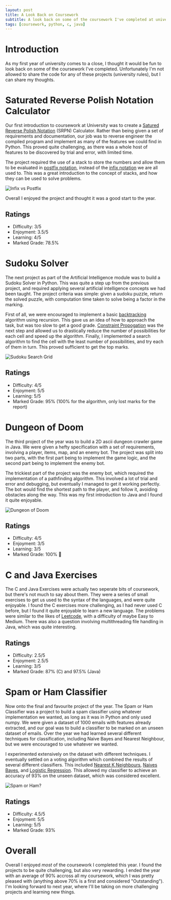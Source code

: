 ```yaml
---
layout: post
title: A Look Back on Coursework
subtitle: A look back on some of the coursework I've completed at university.
tags: [coursework, python, c, java]
---
```

# Introduction

As my first year of university comes to a close, I thought it would be fun to look back on some of the coursework I've completed. Unfortunately I'm not allowed to share the code for any of these projects (university rules), but I can share my thoughts.

# Saturated Reverse Polish Notation Calculator
Our first introduction to coursework at University was to create a [Satured Reverse Polish Notation](https://en.wikipedia.org/wiki/Reverse_Polish_notation) (SRPN) Calculator. Rather than being given a set of requirements and documentation, our job was to reverse engineer the compiled program and implement as many of the features we could find in Python. This proved quite challenging, as there was a whole host of features to be discovered by trial and error, with limited time.

The project required the use of a stack to store the numbers and allow them to be evaluated in [postfix notation](https://en.wikipedia.org/wiki/Reverse_Polish_notation), instead of the [infix notation](https://en.wikipedia.org/wiki/Infix_notation) we are all used to. This was a great introduction to the concept of stacks, and how they can be used to solve problems.

![Infix vs Postfix](https://www.ritambhara.in/wp-content/uploads/2012/06/reverse-polish-.jpg)

Overall I enjoyed the project and thought it was a good start to the year.

## Ratings
- Difficulty: 3/5
- Enjoyment: 3.5/5
- Learning: 4/5
- Marked Grade: 78.5%


# Sudoku Solver

The next project as part of the Artificial Intelligence module was to build a Sudoku Solver in Python. This was quite a step up from the previous project, and required applying several artificial intelligence concepts we had been taught. The project criteria was simple: given a sudoku puzzle, return the solved puzzle, with computation time taken to solve being a factor in the marking.

First of all, we were encouraged to implement a basic [backtracking](https://en.wikipedia.org/wiki/Backtracking) algorithm using recursion. This gave us an idea of how to approach the task, but was too slow to get a good grade. [Constraint Propogation](https://www.ibm.com/docs/en/icos/20.1.0?topic=optimizer-constraint-propagation) was the next step and allowed us to drastically reduce the number of possibilities for each cell and speed up the algorithm. Finally, I implemented a search algorithm to find the cell with the least number of possibilities, and try each of them in turn. This proved sufficient to get the top marks.

![Sudoku Search Grid](https://www.freecodecamp.org/news/content/images/2019/09/image-212.png)

## Ratings
- Difficulty: 4/5
- Enjoyment: 5/5
- Learning: 5/5
- Marked Grade: 95% (100% for the algorithm, only lost marks for the report)


# Dungeon of Doom

The third project of the year was to build a 2D ascii dungeon crawler game in Java. We were given a hefty specification with a set of requirements, involving a player, items, map, and an enemy bot. The project was split into two parts, with the first part being to implement the game logic, and the second part being to implement the enemy bot.

The trickiest part of the project was the enemy bot, which required the implementation of a pathfinding algorithm. This involved a lot of trial and error and debugging, but eventually I managed to get it working perfectly. The bot would find the shortest path to the player, and follow it, avoiding obstacles along the way. This was my first introduction to Java and I found it quite enjoyable.

![Dungeon of Doom](https://gcdnb.pbrd.co/images/2s21TLTsTywJ.png)

## Ratings
- Difficulty: 4/5
- Enjoyment: 3/5
- Learning: 3/5
- Marked Grade: 100% 🎉

# C and Java Exercises

The C and Java Exercises were actually two seperate bits of coursework, but there's not much to say about them. They were a series of small exercises to get us used to the syntax of the languages, and were quite enjoyable. I found the C exercises more challenging, as I had never used C before, but I found it quite enjoyable to learn a new language. The problems were similar to the likes of [Leetcode](https://leetcode.com/), with a difficulty of maybe Easy to Medium. There was also a question involving multithreading file handling in Java, which was quite interesting.

## Ratings
- Difficulty: 2.5/5
- Enjoyment: 2.5/5
- Learning: 3/5
- Marked Grade: 87% (C) and 97.5% (Java)

# Spam or Ham Classifier

Now onto the final and favourite project of the year. The Spam or Ham Classifier was a project to build a spam classifier using whatever implementation we wanted, as long as it was in Python and only used numpy. We were given a dataset of 1000 emails with features already extracted, and our goal was to build a classifier to be marked on an unseen dataset of emails. Over the year we had learned several different techniques for classification, including Naive Bayes and Nearest Neighbour, but we were encouraged to use whatever we wanted.

I experimented extensively on the dataset with different techniques. I eventually settled on a voting algorithm which combined the results of several different classifiers. This included [Nearest K Neighbours](https://www.ibm.com/topics/knn), [Naives Bayes](https://www.ibm.com/topics/naive-bayes), and [Logistic Regression](https://www.ibm.com/topics/logistic-regression). This allowed my classifier to achieve an accuracy of 93% on the unseen dataset, which was considered excellent.

![Spam or Ham?](https://sm.pcmag.com/pcmag_me/news/e/email-spam/email-spam-rates-dip-below-50-percent_cupe.jpg)

## Ratings
- Difficulty: 4.5/5
- Enjoyment: 5/5
- Learning: 5/5
- Marked Grade: 93%

# Overall

Overall I enjoyed _most_ of the coursework I completed this year. I found the projects to be quite challenging, but also very rewarding. I ended the year with an average of 90% accross all my coursework, which I was pretty pleased with (anything above 70% is a first and considered "Outstanding"). I'm looking forward to next year, where I'll be taking on more challenging projects and learning new things.
